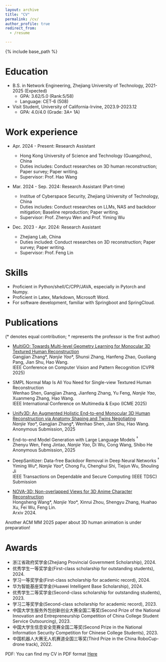 ```yaml
---
layout: archive
title: "CV"
permalink: /cv/
author_profile: true
redirect_from:
  - /resume

---
```


{% include base_path %}

Education
======
* B.S. in Network Engineering, Zhejiang University of Technology, 2021-2025 (Expected) <br>
  - GPA: 3.62/5.0 (Rank:5/58)
  - Language: CET-6 (508)
* Visit Student, University of California-Irvine, 2023.9-2023.12
  - GPA: 4.0/4.0 (Grade: 3A+ 1A)

Work experience
======
* Apr. 2024 - Present: Research Assistant
  * Hong Kong University of Science and Technology (Guangzhou), China
  * Duties includes: Conduct researches on 3D human reconstruction; Paper survey; Paper writing.
  * Supervisor: Prof. Hao Wang

* Mar. 2024 - Sep. 2024: Research Assistant (Part-time)
  * Institue of Cyberspace Security, Zhejiang University of Technology, China
  * Duties includes: Conduct researches on LLMs, NAS and backdoor mitigation; Baseline reproduction; Paper writing.
  * Supervisor: Prof. Zhenyu Wen and Prof. Yiming Wu

* Dec. 2023 - Apr. 2024: Research Assistant
  * Zhejiang Lab, China
  * Duties included: Conduct researches on 3D reconstruction; Paper survey; Paper writing.
  * Supervisor: Prof. Feng Lin
  
Skills
======
* Proficient in Python/shell/C/CPP/JAVA, especially in Pytorch and Numpy.
* Proficient in Latex, Markdown, Microsoft Word.
* For software development, familiar with Springboot and SpringCloud.

Publications
======
(* denotes equal contribution; $\dagger$ represents the professor is the first author)

  * [MultiGO: Towards Multi-level Geometry Learning for Monocular 3D Textured Human Reconstruction](https://arxiv.org/abs/2412.03103) <br>
  Gangjian Zhang\*, *Nanjie Yao*\*, Shunsi Zhang, Hanfeng Zhao, Guoliang Pang, Jian Shu, Hao Wang. <br>
  IEEE Conference on Computer Vision and Pattern Recognition (CVPR 2025)

  * SMPL Normal Map Is All You Need for Single-view Textured Human Reconstruction <br>
  Wenhao Shen, Gangjian Zhang, Jianfeng Zhang, Yu Feng, *Nanjie Yao*, Xuanmeng Zhang, Hao Wang. <br>
  IEEE International Conference on Multimedia & Expo (ICME 2025)

  * [Unify3D: An Augmented Holistic End-to-end Monocular 3D Human Reconstruction via Anatomy Shaping and Twins Negotiating](https://e2e3dgsrecon.github.io/e2e3dgsrecon/) <br>
  *Nanjie Yao*\*, Gangjian Zhang\*, Wenhao Shen, Jian Shu, Hao Wang. <br>
  Anonymous Submission, 2025 

  * End-to-end Model Generation with Large Language Models $^\dagger$ <br>
  Zhenyu Wen, Feng Jintao, *Nanjie Yao*, Di Wu, Cong Wang, Shibo He <br>
  Anonymous Submission, 2025 
  <!-- SIGKDD Conference on Knowledge Discovery and Data Mining Submission (KDD 2025) -->

  * DeepSanitizer: Data-free Backdoor Removal in Deep Neural Networks $^\dagger$ <br> 
  Yiming Wu\*, *Nanjie Yao*\*, Chong Fu, Chenghui Shi, Tiejun Wu, Shouling Ji  <br>
  IEEE Transactions on Dependable and Secure Computing (IEEE TDSC) Submission 

  * [NOVA-3D: Non-overlapped Views for 3D Anime Character Reconstruction](https://arxiv.org/abs/2405.12505) <br>
  Hongsheng Wang\*, *Nanjie Yao*\*, Xinrui Zhou, Shengyu Zhang, Huahao Xu, Fei Wu, Feng Lin.  <br>
  Arxiv 2024.

  Another ACM MM 2025 paper about 3D human animation is under preparation!

Awards
======
  * 浙江省政府奖学金(Zhejiang Provincial Government Scholarship), 2024.
  * 优秀学生一等奖学金(First-class scholarship for outstanding students), 2024.
  * 学习一等奖学金(First-class scholarship for academic record), 2024.
  * 华为智能基座奖学金(Huawei Intelligent Base Scholarship), 2024.
  * 优秀学生二等奖学金(Second-class scholarship for outstanding students), 2023.
  * 学习二等奖学金(Second-class scholarship for academic record), 2023.
  * 中国大学生服务外包创新创业大赛全国二等奖(Second Prize of the National Innovation and Entrepreneurship Competition of China College Student Service Outsourcing), 2023.
  * 中国大学生信息安全竞赛全国二等奖(Second Prize in the National Information Security Competition for Chinese College Students), 2023.
  * 中国机器人大赛无人机赛道全国三等奖(Third Prize in the China RoboCup-drone track), 2022.


PDF: You can find my CV in PDF format [Here](/files/NanjieYao_CV_en.pdf) 